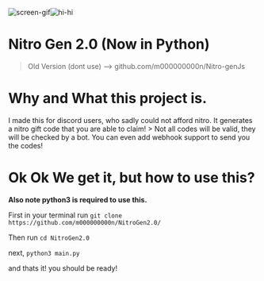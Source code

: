 ![screen-gif](https://img.shields.io/github/languages/code-size/m000000000n/NitroGen2.0)![hi-hi](https://img.shields.io/github/last-commit/m000000000n/NitroGen2.0)
# Nitro Gen 2.0 (Now in Python)
> Old Version (dont use) --> github.com/m000000000n/Nitro-genJs

# Why and What this project is.
I made this for discord users, who sadly could not afford nitro.
It generates a nitro gift code that you are able to claim! > Not all codes will be valid, they will be checked by a bot.
You can even add webhook support to send you the codes!

# Ok Ok We get it, but how to use this?


**Also note python3 is required to use this.**

First in your terminal run `git clone https://github.com/m000000000n/NitroGen2.0/`



Then run `cd NitroGen2.0`


next, ` python3 main.py `


and thats it! you should be ready! 

